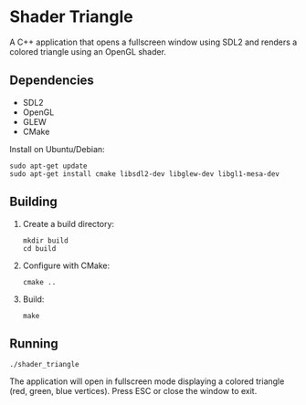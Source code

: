 # Shader Triangle

A C++ application that opens a fullscreen window using SDL2 and renders a colored triangle using an OpenGL shader.

## Dependencies

- SDL2
- OpenGL
- GLEW
- CMake

Install on Ubuntu/Debian:

```
sudo apt-get update
sudo apt-get install cmake libsdl2-dev libglew-dev libgl1-mesa-dev
```

## Building

1. Create a build directory:
   ```
   mkdir build
   cd build
   ```

2. Configure with CMake:
   ```
   cmake ..
   ```

3. Build:
   ```
   make
   ```

## Running

```
./shader_triangle
```

The application will open in fullscreen mode displaying a colored triangle (red, green, blue vertices). Press ESC or close the window to exit.